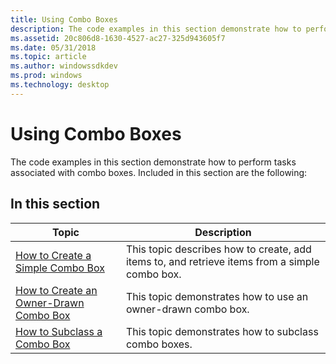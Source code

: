 ```yaml
---
title: Using Combo Boxes
description: The code examples in this section demonstrate how to perform tasks associated with combo boxes.
ms.assetid: 20c806d8-1630-4527-ac27-325d943605f7
ms.date: 05/31/2018
ms.topic: article
ms.author: windowssdkdev
ms.prod: windows
ms.technology: desktop
---
```


# Using Combo Boxes

The code examples in this section demonstrate how to perform tasks associated with combo boxes. Included in this section are the following:

## In this section



| Topic                                                                                    | Description                                                                                               |
|------------------------------------------------------------------------------------------|-----------------------------------------------------------------------------------------------------------|
| [How to Create a Simple Combo Box](create-a-simple-combo-box.md)<br/>             | This topic describes how to create, add items to, and retrieve items from a simple combo box. <br/> |
| [How to Create an Owner-Drawn Combo Box](create-an-owner-drawn-combo-box.md)<br/> | This topic demonstrates how to use an owner-drawn combo box.<br/>                                   |
| [How to Subclass a Combo Box](subclass-a-combo-box.md)<br/>                       | This topic demonstrates how to subclass combo boxes. <br/>                                          |



 

 

 





